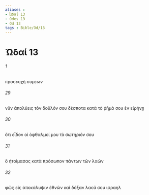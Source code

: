 ```yaml
---
aliases : 
- Ὠδαί 13
- Odes 13
- Od 13
tags : Bible/Od/13
---
```


# Ὠδαί 13

###### 1
προσευχὴ συμεων
###### 29
νῦν ἀπολύεις τὸν δοῦλόν σου δέσποτα κατὰ τὸ ῥῆμά σου ἐν εἰρήνῃ
###### 30
ὅτι εἶδον οἱ ὀφθαλμοί μου τὸ σωτήριόν σου
###### 31
ὃ ἡτοίμασας κατὰ πρόσωπον πάντων τῶν λαῶν
###### 32
φῶς εἰς ἀποκάλυψιν ἐθνῶν καὶ δόξαν λαοῦ σου ισραηλ
